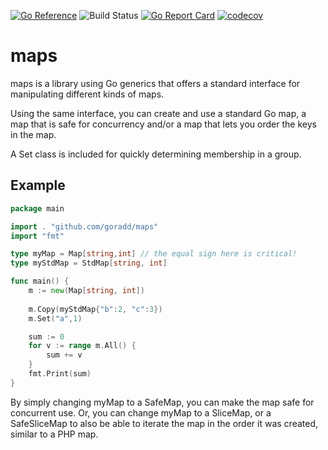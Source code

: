 [![Go Reference](https://pkg.go.dev/badge/github.com/goradd/maps.svg)](https://pkg.go.dev/github.com/goradd/maps)
![Build Status](https://img.shields.io/github/workflow/status/goradd/maps/Go)
[![Go Report Card](https://goreportcard.com/badge/github.com/goradd/maps)](https://goreportcard.com/report/github.com/goradd/maps)
[![codecov](https://codecov.io/gh/goradd/maps/branch/main/graph/badge.svg?token=LZNNI26H3L)](https://codecov.io/gh/goradd/maps)

# maps
maps is a library using Go generics that offers a standard interface for manipulating 
different kinds of maps. 

Using the same interface, you can create and use a standard Go map, a map
that is safe for concurrency and/or a map that lets you order the keys in the map.

A Set class is included for quickly determining membership in a group.

## Example

```go
package main

import . "github.com/goradd/maps"
import "fmt"

type myMap = Map[string,int] // the equal sign here is critical!
type myStdMap = StdMap[string, int]

func main() {
	m := new(Map[string, int])
	
	m.Copy(myStdMap{"b":2, "c":3})
	m.Set("a",1)

	sum := 0
	for v := range m.All() {
		sum += v
    }
	fmt.Print(sum)
}

```

By simply changing myMap to a SafeMap, you can make the map safe for concurrent use.
Or, you can change myMap to a SliceMap, or a SafeSliceMap to also be able to iterate
the map in the order it was created, similar to a PHP map.
